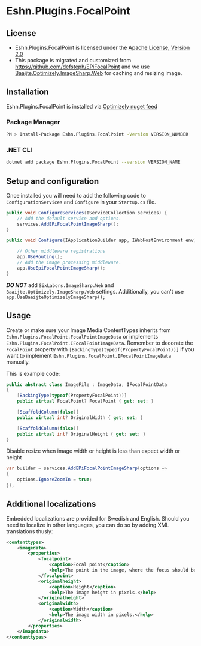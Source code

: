 # Eshn.Plugins.FocalPoint

## License

- Eshn.Plugins.FocalPoint is licensed under the [Apache License, Version 2.0](https://opensource.org/licenses/Apache-2.0)
- This package is migrated and customized from <https://github.com/defsteph/EPiFocalPoint> and we use [Baaijte.Optimizely.ImageSharp.Web](https://github.com/vnbaaij/Baaijte.Optimizely.ImageSharp.Web) for caching and resizing image.

## Installation

Eshn.Plugins.FocalPoint is installed via [Optimizely nuget feed](https://nuget.optimizely.com/package/?id=Eshn.Plugins.FocalPoint)

### Package Manager

```bash
PM > Install-Package Eshn.Plugins.FocalPoint -Version VERSION_NUMBER
```

### .NET CLI

```bash
dotnet add package Eshn.Plugins.FocalPoint --version VERSION_NAME
```

## Setup and configuration

Once installed you will need to add the following code to `ConfigurationServices` and `Configure` in your `Startup.cs` file. 

```csharp
public void ConfigureServices(IServiceCollection services) {
    // Add the default service and options.
    services.AddEPiFocalPointImageSharp();
}

public void Configure(IApplicationBuilder app, IWebHostEnvironment env) {

    // Other middleware registrations
    app.UseRouting();
    // Add the image processing middleware.
    app.UseEpiFocalPointImageSharp();
}
```

**_DO NOT_** add `SixLabors.ImageSharp.Web` and `Baaijte.Optimizely.ImageSharp.Web` settings. Additionally, you can't use `app.UseBaaijteOptimizelyImageSharp();`

## Usage

Create or make sure your Image Media ContentTypes inherits from `Eshn.Plugins.FocalPoint.FocalPointImageData` or implements `Eshn.Plugins.FocalPoint.IFocalPointImageData`. Remember to decorate the `FocalPoint` property with `[BackingType(typeof(PropertyFocalPoint))]` if you want to implement `Eshn.Plugins.FocalPoint.IFocalPointImageData` manually.

This is example code:

```csharp
public abstract class ImageFile : ImageData, IFocalPointData
{
    [BackingType(typeof(PropertyFocalPoint))]
    public virtual FocalPoint? FocalPoint { get; set; }

    [ScaffoldColumn(false)]
    public virtual int? OriginalWidth { get; set; }

    [ScaffoldColumn(false)]
    public virtual int? OriginalHeight { get; set; }
}

```

Disable resize when image width or height is less than expect width or height

```csharp
var builder = services.AddEPiFocalPointImageSharp(options =>
{
    options.IgnoreZoomIn = true;
});
```

## Additional localizations

Embedded localizations are provided for Swedish and English. Should you need to localize in other languages, you can do so by adding XML translations thusly:

```xml
<contenttypes>
    <imagedata>
        <properties>
            <focalpoint>
                <caption>Focal point</caption>
                <help>The point in the image, where the focus should be, automatically cropped images will be calculated based on this point.</help>
            </focalpoint>
            <originalheight>
                <caption>Height</caption>
                <help>The image height in pixels.</help>
            </originalheight>
            <originalwidth>
                <caption>Width</caption>
                <help>The image width in pixels.</help>
            </originalwidth>
        </properties>
    </imagedata>
</contenttypes>
```
